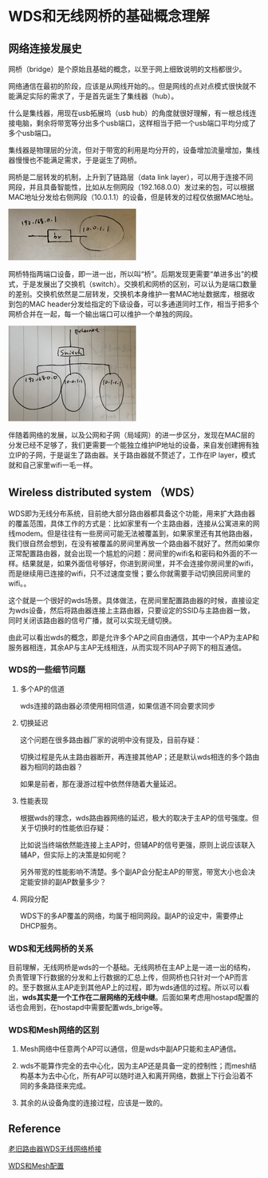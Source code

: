 # WDS和无线网桥的基础概念理解


## 网络连接发展史

网桥（bridge）是个原始且基础的概念，以至于网上细致说明的文档都很少。

网络通信在最初的阶段，应该是从网线开始的。。但是网线的点对点模式很快就不能满足实际的需求了，于是首先诞生了集线器（hub）。

什么是集线器，用现在usb拓展坞（usb hub）的角度就很好理解，有一根总线连接电脑，剩余将带宽等分出多个usb端口，这样相当于把一个usb端口平均分成了多个usb端口。

集线器是物理层的分流，但对于带宽的利用是均分开的，设备增加流量增加，集线器慢慢也不能满足需求，于是诞生了网桥。

网桥是二层转发的机制，上升到了链路层（data link layer），可以用于连接不同网段，并且具备智能性，比如从左侧网段（192.168.0.0）发过来的包，可以根据MAC地址分发给右侧网段（10.0.1.1）的设备，但是转发的过程仅依据MAC地址。

<img src="/images/wireless/wds/br.jpeg" alt="网桥" style="zoom: 25%;" />

网桥特指两端口设备，即一进一出，所以叫“桥”。后期发现更需要“单进多出”的模式，于是发展出了交换机（switch）。交换机和网桥的区别，可以认为是端口数量的差别。交换机依然是二层转发，交换机本身维护一套MAC地址数据库，根据收到包的MAC header分发给指定的下级设备，可以多通道同时工作，相当于把多个网桥合并在一起，每一个输出端口可以维护一个单独的网段。

<img src="/images/wireless/wds/swi.png" alt="网桥" style="zoom: 25%;" />

伴随着网络的发展，以及公网和子网（局域网）的进一步区分，发现在MAC层的分发已经不足够了，我们更需要一个能独立维护IP地址的设备，来自发创建拥有独立IP的子网，于是诞生了路由器。关于路由器就不赘述了，工作在IP layer，模式就和自己家里wifi一毛一样。

## Wireless distributed system （WDS）

WDS即为无线分布系统，目前绝大部分路由器都具备这个功能，用来扩大路由器的覆盖范围，具体工作的方式是：比如家里有一个主路由器，连接从公寓进来的网线modem。但是往往有一些房间可能无法被覆盖到，如果家里还有其他路由器，我们很自然会想到，在没有被覆盖的房间里再放一个路由器不就好了。然而如果你正常配置路由器，就会出现一个尴尬的问题：房间里的wifi名和密码和外面的不一样。结果就是，如果外面信号够好，你进到房间里，并不会连接你房间里的wifi，而是继续用已连接的wifi，只不过速度变慢；要么你就需要手动切换回房间里的wifi。。

这个就是一个很好的wds场景。具体做法，在房间里配置路由器的时候，直接设定为wds设备，然后将路由器连接上主路由器，只要设定的SSID与主路由器一致，同时关闭该路由器的信号广播，就可以实现无缝切换。

由此可以看出wds的概念，即是允许多个AP之间自由通信，其中一个AP为主AP和服务器相连，其余AP与主AP无线相连，从而实现不同AP子网下的相互通信。

### WDS的一些细节问题
1. 多个AP的信道
   
   wds连接的路由器必须使用相同信道，如果信道不同会要求同步
   
2. 切换延迟

   这个问题在很多路由器厂家的说明中没有提及，目前存疑：

   切换过程是先从主路由器断开，再连接其他AP；还是默认wds相连的多个路由器为相同的路由器？

   如果是前者，那在漫游过程中依然伴随着大量延迟。

3. 性能表现

   根据wds的理念，wds路由器网络的延迟，极大的取决于主AP的信号强度。但关于切换时的性能依旧存疑：

   比如说当终端依然能连接上主AP时，但辅AP的信号更强，原则上说应该联入辅AP，但实际上的决策是如何呢？

   另外带宽的性能影响不清楚。多个副AP会分配主AP的带宽，带宽大小也会决定能安排的副AP数量多少？

4. 网段分配
   
   WDS下的多AP覆盖的网络，均属于相同网段。副AP的设定中，需要停止DHCP服务。

### WDS和无线网桥的关系

目前理解，无线网桥是wds的一个基础。无线网桥在主AP上是一进一出的结构，负责管理下行数据的分发和上行数据的汇总上传，但网桥也只针对一个AP而言的。至于数据从主AP走到其他AP上的过程，即为wds通信的过程。所以可以看出，**wds其实是一个工作在二层网络的无线中继**。后面如果考虑用hostapd配置的话也会用到，在hostapd中需要配置wds_brige等。

### WDS和Mesh网络的区别

1. Mesh网络中任意两个AP可以通信，但是wds中副AP只能和主AP通信。

2. wds不能算作完全的去中心化，因为主AP还是具备一定的控制性；而mesh结构基本为去中心化，所有AP可以随时进入和离开网络，数据上下行会沿着不同的多条路径来完成。

3. 其余的从设备角度的连接过程，应该是一致的。

## Reference

[老旧路由器WDS无线网络桥接](https://zhuanlan.zhihu.com/p/85428914)

[WDS和Mesh配置](https://support.huawei.com/view/contentview!getFileStream.action?mid=SUPE_DOC&viewNid=EDOC1000039131&nid=EDOC1000039131&partNo=j00a&type=htm#fig_dc_fd_wlan_wds_000304)
